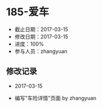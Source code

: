 # 185-爱车
- 截止日期：2017-03-15
- 修改日期：2017-03-15  
- 进度：100%  
- 参与人员：zhangyuan 

## 修改记录
- 2017-03-15
* 编写"车险详情"页面 by zhangyuan



